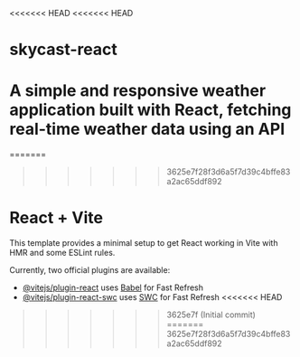 <<<<<<< HEAD
<<<<<<< HEAD
# skycast-react
A simple and responsive weather application built with React, fetching real-time weather data using an API
=======
=======
>>>>>>> 3625e7f28f3d6a5f7d39c4bffe83a2ac65ddf892
# React + Vite

This template provides a minimal setup to get React working in Vite with HMR and some ESLint rules.

Currently, two official plugins are available:

- [@vitejs/plugin-react](https://github.com/vitejs/vite-plugin-react/blob/main/packages/plugin-react/README.md) uses [Babel](https://babeljs.io/) for Fast Refresh
- [@vitejs/plugin-react-swc](https://github.com/vitejs/vite-plugin-react-swc) uses [SWC](https://swc.rs/) for Fast Refresh
<<<<<<< HEAD
>>>>>>> 3625e7f (Initial commit)
=======
>>>>>>> 3625e7f28f3d6a5f7d39c4bffe83a2ac65ddf892
